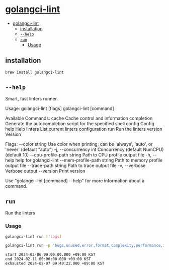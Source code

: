 # [golangci-lint](https://golangci-lint.run/)

- [golangci-lint](#golangci-lint)
    - [installation](#installation)
    - [`--help`](#--help)
    - [`run`](#run)
        - [Usage](#usage)

## installation

```bash
brew install golangci-lint
```

## `--help`

Smart, fast linters runner.

Usage:
  golangci-lint [flags]
  golangci-lint [command]

Available Commands:
  cache       Cache control and information
  completion  Generate the autocompletion script for the specified shell
  config      Config
  help        Help
  linters     List current linters configuration
  run         Run the linters
  version     Version

Flags:
      --color string              Use color when printing; can be 'always', 'auto', or 'never' (default "auto")
  -j, --concurrency int           Concurrency (default NumCPU) (default 10)
      --cpu-profile-path string   Path to CPU profile output file
  -h, --help                      help for golangci-lint
      --mem-profile-path string   Path to memory profile output file
      --trace-path string         Path to trace output file
  -v, --verbose                   Verbose output
      --version                   Print version

Use "golangci-lint [command] --help" for more information about a command.

## `run`

Run the linters

### Usage

```bash
golangci-lint run [flags]
```

```bash
golangci-lint run -p 'bugs,unused,error,format,complexity,performance,import,comment' ./...
```

```text
start 2024-02-06 09:00:00.000 +09:00 KST
end 2024-02-11 00:00:00.000 +09:00 KST
exhausted 2024-02-07 09:49:22.000 +09:00 KST
```
